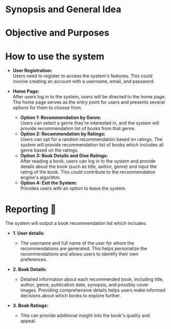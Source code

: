 # Synopsis and General Idea



# Objective and Purposes



# How to use the system 
<ul>
  <li><b>User Registration:</b></li>
  Users need to register to access the system's features. This could involve creating an account with a username, email, and password.
</ul>
<ul>
  <li><b>Home Page:</b></li>
  After users log in to the system, users will be directed to the home page. The home page serves as the entry point for users and presents several options for them to   
  choose from.
  <ul>
    <li><b>Option 1: Recommendation by Genre: </b></li>
    Users can select a genre they're interested in, and the system will provide recommendation list of books from that genre.
    <li><b>Option 2: Recommendation by Ratings:</b></li>
    Users can opt for a random recommendation based on ratings. The system will provide recommendation list of books which includes all genre based on the ratings. 
    <li><b>Option 3: Book Details and Give Ratings:</b></li>
    After reading a book, users can log in to the system and provide details about the book (such as title, author, genre) and input the rating of the book. This   
    could contribute to the recommendation engine's algorithm.
    <li><b>Option 4: Exit the System:</b></li>
    Provides users with an option to leave the system.
  </ul>
</ul>

# Reporting :memo:
The system will output a book recommendation list which includes:
<ul>
  <li><b>1. User details:</b></li>
  <ul>
    <li>The username and full name of the user for whom the recommendations are generated. This helps personalize the recommendations and allows users to identify their own      preferences.</li>
  </ul>
</ul>
<ul>
  <li><b>2. Book Details:</b></li>
  <ul>
    <li>Detailed information about each recommended book, including title, author, genre, publication date, synopsis, and possibly cover images. Providing comprehensive 
    details helps users make informed decisions about which books to explore further.</li>
  </ul>
</ul>
<ul>
   <li><b>3. Book Ratings:</b></li>
  <ul>
    <li>This can provide additional insight into the book's quality and appeal.</li>
  </ul>
</ul>
